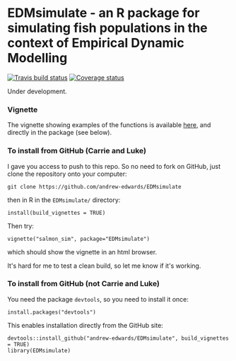 # EDMsimulate - an R package for simulating fish populations in the context of Empirical Dynamic Modelling

<!-- badges: start -->
[![Travis build status](https://travis-ci.com/andrew-edwards/EDMsimulate.svg?branch=master)](https://travis-ci.com/andrew-edwards/EDMsimulate)
[![Coverage status](https://codecov.io/gh/andrew-edwards/EDMsimulate/branch/master/graph/badge.svg)](https://codecov.io/github/andrew-edwards/EDMsimulate?branch=master)
<!-- badges: end -->

Under development.

### Vignette

The vignette showing examples of the functions is available [here](http://htmlpreview.github.io/?https://github.com/andrew-edwards/EDMsimulate/blob/master/doc/salmon_sim.html), and directly in the package (see below).

### To install from GitHub (Carrie and Luke)

I gave you access to push to this repo. So no need to fork on GitHub, just clone the repository onto your computer:
```
git clone https://github.com/andrew-edwards/EDMsimulate
```
then in R in the `EDMsimulate/` directory:
```
install(build_vignettes = TRUE)
```

Then try:

```
vignette("salmon_sim", package="EDMsimulate")
```

which should show the vignette in an html browser.

It's hard for me to test a clean build, so let me know if it's working. 

### To install from GitHub (not Carrie and Luke)

You need the package `devtools`, so you need to install it once:
```
install.packages("devtools")
```

This enables installation directly from the GitHub site:

```
devtools::install_github("andrew-edwards/EDMsimulate", build_vignettes = TRUE)
library(EDMsimulate)
```
